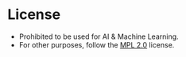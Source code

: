 # License
- Prohibited to be used for AI & Machine Learning.
- For other purposes, follow the [MPL 2.0](https://www.mozilla.org/en-US/MPL/2.0/) license.
